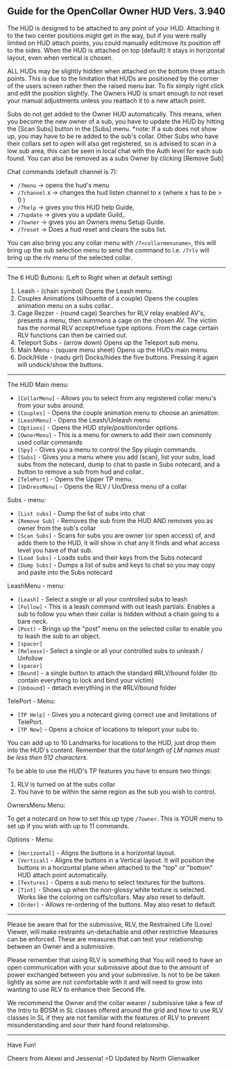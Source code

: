 ## Guide for the OpenCollar Owner HUD  Vers.  3.940

The HUD is designed to be attached to any point of your HUD. Attaching it to the two center positions might get in the way, but if you were really limited on HUD attach points, you could manually edit/move its position off to the sides. When the HUD is attached on top (default) it stays in horizontal layout, even when vertical is chosen.

ALL HUDs may be slightly hidden when attached on the bottom three attach points.  This is due to the limitation that HUDs are positioned by the corner of the users screen rather then the raised menu bar. To fix simply right click and edit the position slightly.  The Owners HUD is smart enough to not reset your manual adjustments unless you reattach it to a new attach point.

Subs do not get added to the Owner HUD automatically.
This means, when you become the new owner of a sub, you have to update the HUD by hitting the [Scan Subs] button in the [Subs] menu.
*note: If a sub does not show up, you may have to be re added to the sub's collar.
Other Subs who have their collars set to open will also get registered, so is advised to scan in a low sub area, this can be seen in local chat with the Auth level for each sub found.
You can also be removed as a subs Owner by clicking [Remove Sub]

Chat commands (default channel is 7):

* `/7menu`  -> opens the hud's menu
* `/7channel` x -> changes the hud listen channel to x (where x has to be > 0 )
* `/7help`  -> gives you this HUD help Guide,
* `/7update` -> gives you a update Guild,.
* `/7owner` -> gives you an Owners menu Setup Guide.
* `/7reset` -> Does a hud reset and clears the subs list.

You can also bring you any collar menu with `/7<collarmenuname>`, this will bring up the sub selection menu to send the command to i.e. `/7rlv` will bring up the rlv menu of the selected collar.

- - -

The 6 HUD Buttons: (Left to Right when at default setting)

1. Leash - (chain symbol) Opens the Leash menu.
2. Couples Animations (silhouette of a couple) Opens the couples animation menu on a subs collar..
3. Cage Rezzer - (round cage) Searches for RLV relay enabled AV's, presents a menu, then summons a cage on the chosen AV.  The victim has the normal RLV accept/refuse type options. From the cage certain RLV functions can then be carried out.
4. Teleport Subs - (arrow down) Opens up the Teleport sub menu.
5. Main Menu - (square menu sheet) Opens up the HUDs main menu.
6. Dock/Hide - (nadu girl) Docks/hides the five buttons. Pressing it again will undock/show the buttons.

- - -

The HUD Main menu:

* `[CollarMenu]` - Allows you to select from any registered collar menu's from your subs around.
* `[Couples]` - Opens the couple animation menu to choose an animation.
* `[LeashMenu]` - Opens the Leash/Unleash menu
* `[Options]` - Opens the HUD style/position/order options.
* `[OwnerMenu]` - This is a menu for owners to add their own commonly used collar commands
* `[Spy]` - Gives you a menu to control the Spy plugin commands.
* `[Subs]` - Gives you a menu where you add (scan), list your subs, load subs from the notecard, dump to chat to paste in Subs notecard, and a button to remove a sub from hud and collar..
* `[TelePort]` - Opens the Upper TP menu.
* `[UnDressMenu]` - Opens the RLV / Un/Dress menu of a collar

Subs - menu:

* `[List subs]` -  Dump the list of subs into chat
* `[Remove Sub]` - Removes the sub from the HUD AND removes you as owner from the sub's collar
* `[Scan Subs]` - Scans for subs you are owner (or open access) of, and adds them to the HUD, it will show in chat any it finds and what access level you have of that sub.
* `[Load Subs]`  - Loads subs and their keys from the Subs notecard
* `[Dump Subs]` -  Dumps a list of subs and keys to chat so you may copy and paste into the Subs notecard

LeashMenu - menu:

* `[Leash]` - Select a single or all your controlled subs to leash
* `[Follow]` - This is a leash command with out leash partials. Enables a sub to follow you when their collar is hidden without a chain going to a bare neck.
* `[Post)` - Brings up the "post" menu on the selected collar to enable you to leash the sub to an object.
* `[spacer]`
* `[Release]`- Select a single or all your controlled subs to unleash  / Unfollow
* `[spacer]`
* `[Bound]` - a single button to attach the standard #RLV/bound folder (to contain everything to lock and bind your victim)
* `[Unbound]` - detach everything in the #RLV/bound folder

TelePort - Menu:

* `[TP Help]` - Gives you a notecard giving correct use and limitations of TelePort.
* `[TP Now]` - Opens a choice of locations to teleport your subs to.

You can add up to 10 Landmarks for locations to the HUD, just drop them into the HUD's content. Remember that the *total length of LM names must be less then 512 characters*.

To be able to use the HUD's TP features you have to ensure two things:

1. RLV is turned on at the subs collar
2. You have to be within the same region as the sub you wish to control.

OwnersMenu Menu:

To get a notecard on how to set this up type `/7owner`.
This is YOUR menu to set up if you wish with up to 11 commands.

Options - Menu:

* `[Horizontal]` - Aligns the buttons in a horizontal layout.
* `[Vertical]` - Aligns the buttons in a Vertical layout. It will position the buttons in a horizontal plane when attached to the "top" or "bottom" HUD attach point automatically.
* `[Textures]` - Opens a sub menu to select textures for the buttons.
* `[Tint]` - Shows up when the non-glossy white texture is selected.  Works like the coloring on cuffs/collars. May also reset to default.
* `[Order]` - Allows re-ordering of the buttons. May also reset to default.

- - -

Please be aware that for the submissive, RLV, the Restrained Life (Love) Viewer, will make restraints un-detachable and other restrictive Measures can be enforced. These are measures that can test your relationship between an Owner and a submissive.

Please remember that using RLV is something that You will need to have an open communication with your submissive about due to the amount of power exchanged between you and your submissive.  Is not to be be taken lightly as some are not comfortable with it and will need to grow into wanting to use RLV to enhance their Second life.

We recommend the Owner and the collar wearer / submissive take a few of the Intro to BDSM in SL classes offered around the grid and how to use RLV classes in SL if they are not familiar with the features of RLV to prevent misunderstanding and sour their hard found relationship.

- - -

Have Fun!

Cheers from Alexei and Jessenia! =D
Updated by North Glenwalker
